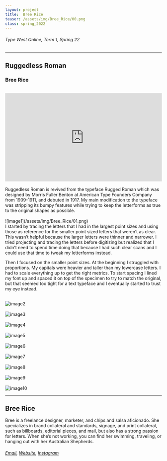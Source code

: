 ```yaml
---
layout: project
title:  Bree Rice
teaser: /assets/img/Bree_Rice/00.png
class: spring_2022
---
```

###### Type West Online, Term 1, Spring 22 ######
---
## Ruggedless Roman ##
### Bree Rice ###
<br>
<div style="padding:56.25% 0 0 0;position:relative;"><iframe src="https://player.vimeo.com/video/715824481?h=0a37bbf8e9&amp;badge=0&amp;autopause=0&amp;player_id=0&amp;app_id=58479" frameborder="0" allow="autoplay; fullscreen; picture-in-picture" allowfullscreen style="position:absolute;top:0;left:0;width:100%;height:100%;" title="Bree Rice, Ruggedless Roman"></iframe></div><script src="https://player.vimeo.com/api/player.js"></script>
<br>
Ruggedless Roman is revived from the typeface Rugged Roman which was designed by Morris Fuller Benton at American Type Founders Company from 1909-1911, and debuted in 1917. My main modification to the typeface was stripping its bumpy features while trying to keep the letterforms as true to the original shapes as possible.
<br><br>
![image1](/assets/img/Bree_Rice/01.png)
<br>
I started by tracing the letters that I had in the largest point sizes and using those as reference for the smaller point sized letters that weren’t as clear. This wasn’t helpful because the larger letters were thinner and narrower. I tried projecting and tracing the letters before digitizing but realized that I didn’t need to spend time doing that because I had such clear scans and I could use that time to tweak my letterforms instead.

Then I focused on the smaller point sizes. At the beginning I struggled with proportions. My capitals were heavier and taller than my lowercase letters. I had to scale everything up to get the right metrics. To start spacing I lined my font up and spaced it on top of the specimen to try to match the original, but that seemed too tight for a text typeface and I eventually started to trust my eye instead.
<br><br>

![image2](/assets/img/Bree_Rice/02.png)
<br><br>
![image3](/assets/img/Bree_Rice/03.png)
<br><br>
![image4](/assets/img/Bree_Rice/04.png)
<br><br>
![image5](/assets/img/Bree_Rice/05.png)
<br><br>
![image6](/assets/img/Bree_Rice/06.png)
<br><br>
![image7](/assets/img/Bree_Rice/07.png)
<br><br>
![image8](/assets/img/Bree_Rice/08.png)
<br><br>
![image9](/assets/img/Bree_Rice/09.png)
<br><br>
![image10](/assets/img/Bree_Rice/10.png)

---
## Bree Rice ##
Bree is a freelance designer, marketer, and chips and salsa aficionado. She specializes in brand collateral and standards, signage, and print collateral, such as billboards, editorial pieces, and mail, but also has a strong passion for letters. When she’s not working, you can find her swimming, traveling, or hanging out with her Australian Shepherds.
<br>
###### [Email](mailto:bree@breerice.com), [Website](https://www.breerice.com/), [Instagram](https://www.instagram.com/breerice_/) ######
